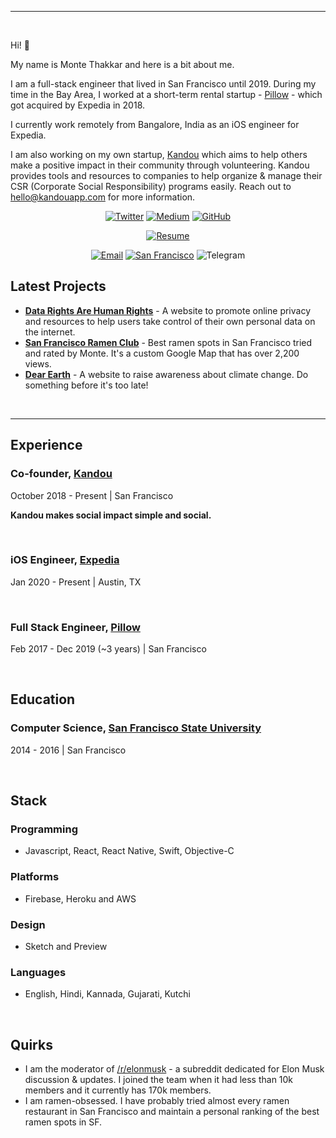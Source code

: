 

---

<br/>

Hi! :wave:

My name is Monte Thakkar and here is a bit about me.

I am a full-stack engineer that lived in San Francisco until 2019. During my time in the Bay Area, I worked at a short-term rental startup - [Pillow](https://www.pillow.com/) - which got acquired by Expedia in 2018.

I currently work remotely from Bangalore, India as an iOS engineer for Expedia.

I am also working on my own startup, [Kandou](https://www.kandouapp.com/) which aims to help others make a positive impact in their community through volunteering. Kandou provides tools and resources to companies to help organize & manage their CSR (Corporate Social Responsibility) programs easily. Reach out to hello@kandouapp.com for more information.

<p align="center">
  <a href="https://twitter.com/MThakkar_" target="_blank"><img src="https://img.shields.io/badge/Twitter-956-34A1F2.svg" alt="Twitter"></a>
  <a href="https://medium.com/@mthakkar_" target="_blank"><img src="https://img.shields.io/badge/Medium-354-71EF8E.svg" alt="Medium"></a>
  <a href="https://github.com/Monte9" target="_blank"><img src="https://img.shields.io/badge/GitHub-433-000000.svg" alt="GitHub"></a>
</p>

<p align="center">
  <a href="https://github.com/Monte9/Monte-Thakkar-LinkedIn-Resume/blob/master/MonteThakkar-Resume.pdf" target="_blank"><img src="https://img.shields.io/badge/Resume-F25C69.svg" alt="Resume"></a>
</p>

<p align="center">
  <a href="mailto:manthan.thakkar@gmail.com" target="_blank"><img src="https://img.shields.io/badge/Email-manthan.thakkar%40gmail.com-25D9B8.svg" alt="Email"></a>
  <a href="https://goo.gl/maps/Tz5aXo9zZfmCCLZd6" target="_blank"><img src="https://img.shields.io/badge/Location-San%20Francisco-FF4F00.svg" alt="San Francisco"></a>
  <img src="https://img.shields.io/badge/Telegram-%40montethakkar-F2BB16.svg" alt="Telegram">
</p>


## Latest Projects 

- [**Data Rights Are Human Rights**](http://datarightsarehumanrights.com/) - A website to promote online privacy and resources to help users take control of their own personal data on the internet.
- [**San Francisco Ramen Club**](http://sanfranciscoramen.club/) - Best ramen spots in San Francisco tried and rated by Monte. It's a custom Google Map that has over 2,200 views.
- [**Dear Earth**](https://dear.earth/) - A website to raise awareness about climate change. Do something before it's too late!

<br/>

---

## Experience

### Co-founder, [Kandou](https://www.kandouapp.com/)

October 2018 - Present | San Francisco

**Kandou makes social impact simple and social.**

<br/>

### iOS Engineer, [Expedia](https://lifeatexpediagroup.com/)

Jan 2020 - Present | Austin, TX

<br/>

### Full Stack Engineer, [Pillow](https://www.pillow.com/)

Feb 2017 - Dec 2019 (~3 years)  | San Francisco

<br/>

## Education

### Computer Science, [San Francisco State University](https://sfsu.edu/)

2014 - 2016 | San Francisco

<br/>

## Stack

### Programming

- Javascript, React, React Native, Swift, Objective-C

### Platforms

- Firebase, Heroku and AWS

### Design

- Sketch and Preview

### Languages

- English, Hindi, Kannada, Gujarati, Kutchi

<br/>

## Quirks

- I am the moderator of [/r/elonmusk](https://www.reddit.com/r/elonmusk/) - a subreddit dedicated for Elon Musk discussion & updates. I joined the team when it had less than 10k members and it currently has 170k members.
- I am ramen-obsessed. I have probably tried almost every ramen restaurant in San Francisco and maintain a personal ranking of the best ramen spots in SF.
